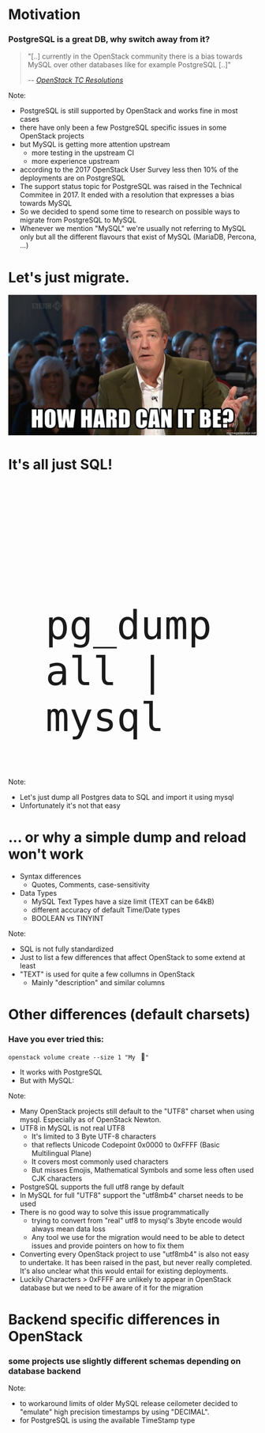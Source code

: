 <!-- .slide: data-state="normal" id="nested-lists" data-timing="120s" data-menu-title="Motivation" -->
# Motivation

### PostgreSQL is a great DB, why switch away from it?

> "[..] currently in the OpenStack community there is a bias towards MySQL over other
> databases like for example PostgreSQL [..]"
>
> -- <cite>[OpenStack TC Resolutions](https://governance.openstack.org/tc/resolutions/20170613-postgresql-status.html)</cite>

Note:
* PostgreSQL is still supported by OpenStack and works fine in most cases
* there have only been a few PostgreSQL specific issues in some
  OpenStack projects
* but MySQL is getting more attention upstream
  * more testing in the upstream CI
  * more experience upstream
* according to the 2017 OpenStack User Survey less then 10% of the deployments
  are on PostgreSQL
* The support status topic for PostgreSQL was raised in the Technical Commitee
  in 2017. It ended with a resolution that expresses a bias towards MySQL
* So we decided to spend some time to research on possible ways to migrate
  from PostgreSQL to MySQL
* Whenever we mention "MySQL" we're usually not referring to MySQL only but
  all the different flavours that exist of MySQL (MariaDB, Percona, ...)


<!-- .slide: data-state="normal" id="lets-migrate" data-timing="10s" -->
# Let's just migrate.
<img class="full-slide" src="images/how-hard-can-it-be.jpg" />


<!-- .slide: data-state="normal" id="dump-reload" data-timing="10s" -->
# It's all just SQL!

<code style="font-size: 5rem; display: block; margin: 15%">
    pg_dumpall | mysql
</code>

Note:
* Let's just dump all Postgres data to SQL and import it using mysql
* Unfortunately it's not that easy


<!-- .slide: data-state="normal" id="sql-diff" data-timing="90s" -->
# ... or why a simple dump and reload won't work

* Syntax differences
  * Quotes, Comments, case-sensitivity
* Data Types
  * MySQL Text Types have a size limit (TEXT can be 64kB)
  * different accuracy of default Time/Date types
  * BOOLEAN vs TINYINT

Note:
* SQL is not fully standardized
* Just to list a few differences that affect OpenStack to some extend at
  least
* "TEXT" is used for quite a few collumns in OpenStack
  * Mainly "description" and similar columns


<!-- .slide: data-state="normal" id="openstack-diff" data-timing="120s"  -->
# Other differences (default charsets)
### Have you ever tried this:

  `openstack volume create --size 1 "My ` &#x1F4BE;`"`

* It works with PostgreSQL <!-- .element: class="fragment" -->
* But with MySQL:<!-- .element: class="fragment" -->

<asciinema-player id="player" cols="80" rows="6" speed="3" font-size="big" theme="tango" src="images/emoji.cast"></asciinema-player>
<!-- .element: class="fragment emoji-cast" -->

Note:
* Many OpenStack projects still default to the "UTF8" charset when using
  mysql. Especially as of OpenStack Newton.
* UTF8 in MySQL is not real UTF8
  * It's limited to 3 Byte UTF-8 characters
  * that reflects Unicode Codepoint 0x0000 to 0xFFFF (Basic Multilingual
    Plane)
  * It covers most commonly used characters
  * But misses Emojis, Mathematical Symbols and some less often used CJK
    characters
* PostgreSQL supports the full utf8 range by default
* In MySQL for full "UTF8" support the "utf8mb4" charset needs to be used
* There is no good way to solve this issue programmatically
  * trying to convert from "real" utf8 to mysql's 3byte encode would always
  mean data loss
  * Any tool we use for the migration would need to be able to detect issues
    and provide pointers on how to fix them
* Converting every OpenStack project to use "utf8mb4" is also not easy to
  undertake. It has been raised in the past, but never really completed.
  It's also unclear what this would entail for existing deployments.
* Luckily Characters > 0xFFFF are unlikely to appear in OpenStack database but
  we need to be aware of it for the migration


<!-- .slide: data-state="normal" id="openstack-diff-2" data-timing="45s" -->
# Backend specific differences in OpenStack
### some projects use slightly different schemas depending on database backend

Note:
* to workaround limits of older MySQL release ceilometer decided to "emulate"
  high precision timestamps by using "DECIMAL".
* for PostgreSQL is using the available TimeStamp type
